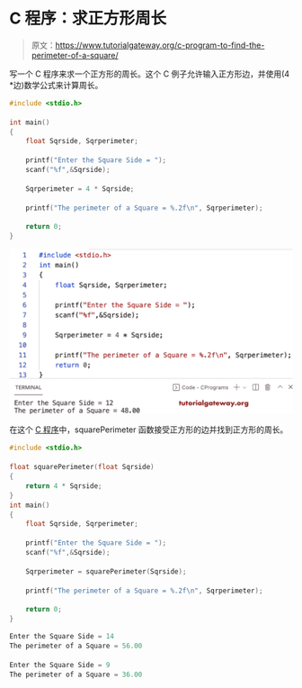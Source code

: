 # C 程序：求正方形周长

> 原文：<https://www.tutorialgateway.org/c-program-to-find-the-perimeter-of-a-square/>

写一个 C 程序来求一个正方形的周长。这个 C 例子允许输入正方形边，并使用(4 *边)数学公式来计算周长。

```c
#include <stdio.h>

int main()
{
    float Sqrside, Sqrperimeter;

    printf("Enter the Square Side = ");
    scanf("%f",&Sqrside);

    Sqrperimeter = 4 * Sqrside;

    printf("The perimeter of a Square = %.2f\n", Sqrperimeter); 

    return 0;
}
```

![C Program to Find the Perimeter of a Square](img/0821ed7236135b7110091b6af5e7a3f9.png)

在这个 [C 程序](https://www.tutorialgateway.org/c-programming-examples/)中，squarePerimeter 函数接受正方形的边并找到正方形的周长。

```c
#include <stdio.h>

float squarePerimeter(float Sqrside)
{
    return 4 * Sqrside;
}
int main()
{
    float Sqrside, Sqrperimeter;

    printf("Enter the Square Side = ");
    scanf("%f",&Sqrside);

    Sqrperimeter = squarePerimeter(Sqrside);

    printf("The perimeter of a Square = %.2f\n", Sqrperimeter); 

    return 0;
}
```

```c
Enter the Square Side = 14
The perimeter of a Square = 56.00

Enter the Square Side = 9
The perimeter of a Square = 36.00
```